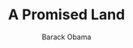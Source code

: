 ---
title: "A Promised Land"
author: "Barack Obama"
isbn: ""
isbn13: ""
rating: "5"
publisher: "Crown"
pages: "768"
publishYear: "2020"
read: "2020"
goodreads_id: "55361205"
language: "en"
---